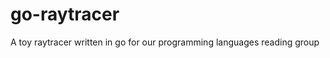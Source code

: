 go-raytracer
============

A toy raytracer written in go for our programming languages reading group
